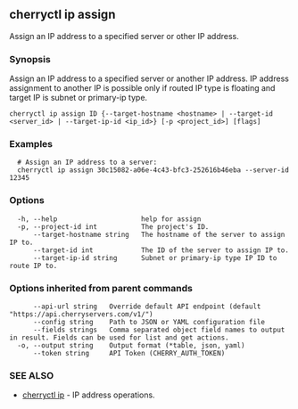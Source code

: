 ## cherryctl ip assign

Assign an IP address to a specified server or other IP address.

### Synopsis

Assign an IP address to a specified server or another IP address. IP address assignment to another IP is possible only if routed IP type is floating and target IP is subnet or primary-ip type.

```
cherryctl ip assign ID {--target-hostname <hostname> | --target-id <server_id> | --target-ip-id <ip_id>} [-p <project_id>] [flags]
```

### Examples

```
  # Assign an IP address to a server:
  cherryctl ip assign 30c15082-a06e-4c43-bfc3-252616b46eba --server-id 12345
```

### Options

```
  -h, --help                     help for assign
  -p, --project-id int           The project's ID.
      --target-hostname string   The hostname of the server to assign IP to.
      --target-id int            The ID of the server to assign IP to.
      --target-ip-id string      Subnet or primary-ip type IP ID to route IP to.
```

### Options inherited from parent commands

```
      --api-url string   Override default API endpoint (default "https://api.cherryservers.com/v1/")
      --config string    Path to JSON or YAML configuration file
      --fields strings   Comma separated object field names to output in result. Fields can be used for list and get actions.
  -o, --output string    Output format (*table, json, yaml)
      --token string     API Token (CHERRY_AUTH_TOKEN)
```

### SEE ALSO

* [cherryctl ip](cherryctl_ip.md)	 - IP address operations.

